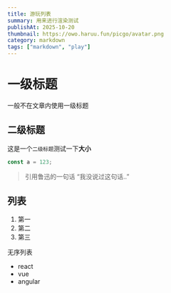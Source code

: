```yaml
---
title: 游玩列表
summary: 用来进行渲染测试
publishAt: 2025-10-20
thumbnail: https://owo.haruu.fun/picgo/avatar.png
category: markdown
tags: ["markdown", "play"]
---
```


# 一级标题

一般不在文章内使用一级标题

## 二级标题

这是一个`二级标题`测试一下**大小**

```js
const a = 123;
```

> 引用鲁迅的一句话
> “我没说过这句话..”

## 列表

1. 第一
2. 第二
3. 第三

无序列表

- react
- vue
- angular
